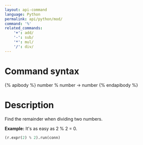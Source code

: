 ```yaml
---
layout: api-command
language: Python
permalink: api/python/mod/
command: '%'
related_commands:
    '+': add/
    '-': sub/
    '*': mul/
    '/': div/
---
```


# Command syntax #

{% apibody %}
number % number &rarr; number
{% endapibody %}

# Description #

Find the remainder when dividing two numbers.

__Example:__ It's as easy as 2 % 2 = 0.

```py
(r.expr(2) % 2).run(conn)
```
